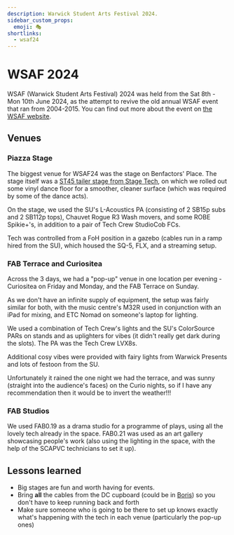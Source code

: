 ```yaml
---
description: Warwick Student Arts Festival 2024.
sidebar_custom_props:
  emoji: 🎭
shortlinks:
  - wsaf24
---
```

# WSAF 2024

WSAF (Warwick Student Arts Festival) 2024 was held from the Sat 8th - Mon 10th June 2024, as the attempt to revive
the old annual WSAF event that ran from 2004-2015. You can find out more about the event on [the WSAF
website](https://wsaf.org.uk/).

## Venues

### Piazza Stage

The biggest venue for WSAF24 was the stage on Benfactors' Place. The stage itself was a
[ST45 tailer stage from Stage Tech](https://www.stagetecheventhire.co.uk/st45.html), on which we rolled out some vinyl
dance floor for a smoother, cleaner surface (which was required by some of the dance acts).

On the stage, we used the SU's L-Acoustics PA (consisting of 2 SB15p subs and 2 SB112p tops), Chauvet Rogue R3 Wash movers, and some ROBE Spikie+'s, in addition to a
pair of Tech Crew StudioCob FCs.

Tech was controlled from a FoH position in a gazebo (cables run in a ramp hired from the SU), which housed the SQ-5,
FLX, and a streaming setup.

### FAB Terrace and Curiositea

Across the 3 days, we had a "pop-up" venue in one location per evening - Curiositea on Friday and Monday, and the FAB
Terrace on Sunday.

As we don't have an infinite supply of equipment, the setup was fairly similar for both, with the music centre's M32R
used in conjunction with an iPad for mixing, and ETC Nomad on someone's laptop for lighting.

We used a combination of Tech Crew's lights and the SU's ColorSource PARs on stands and as uplighters for vibes (it
didn't really get dark during the slots). The PA was the Tech Crew LVX8s.

Additional cosy vibes were provided with fairy lights from Warwick Presents and lots of festoon from the SU.

Unfortunately it rained the one night we had the terrace, and was sunny (straight into the audience's faces) on the
Curio nights, so if I have any recommendation then it would be to invert the weather!!!

### FAB Studios

We used FAB0.19 as a drama studio for a programme of plays, using all the lovely tech already in the space. FAB0.21 was
used as an art gallery showcasing people's work (also using the lighting in the space, with the help of the SCAPVC
technicians to set it up).

## Lessons learned

* Big stages are fun and worth having for events.
* Bring **all** the cables from the DC cupboard (could be in [Boris](/wiki/01-tech-crew/04-flight-cases/index.md)) so you don't have to keep running back and forth
* Make sure someone who is going to be there to set up knows exactly what's happening with the tech in each venue
  (particularly the pop-up ones)

